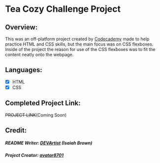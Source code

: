 # Tea Cozy Challenge Project

## Overview:
This was an off-platform project created by [Codecademy](https://www.codecademy.com/) made to help practice HTML and CSS skills, but the main focus was on CSS flexboxes. Inside of the project the reason for use of the CSS flexboxes was to fit the content neatly onto the webpage.

## Languages:
 - [x] HTML
 - [x] CSS

## Completed Project Link:
~~PROJECT LINK~~(Coming Soon)
<br>

## Credit:
##### README Writer: [DEVArtist](https://github.com/DEVArt1st) (Isaiah Brown)
##### Project Creator: [avatar8701](https://github.com/avatar8701)
